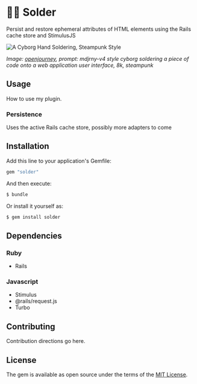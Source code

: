 # 🧑‍🏭 Solder
Persist and restore ephemeral attributes of HTML elements using the Rails cache store and StimulusJS

![A Cyborg Hand Soldering, Steampunk Style](https://user-images.githubusercontent.com/4352208/208506264-db5abac6-7d33-4504-9c0d-2d5f8c26994b.png)

_Image: [openjourney](https://replicate.com/prompthero/openjourney), prompt: mdjrny-v4 style cyborg soldering a piece of code onto a web application user interface, 8k, steampunk_

## Usage
How to use my plugin.

### Persistence

Uses the active Rails cache store, possibly more adapters to come

## Installation
Add this line to your application's Gemfile:

```ruby
gem "solder"
```

And then execute:
```bash
$ bundle
```

Or install it yourself as:
```bash
$ gem install solder
```

## Dependencies

### Ruby
- Rails

### Javascript

- Stimulus
- @rails/request.js
- Turbo

## Contributing
Contribution directions go here.

## License
The gem is available as open source under the terms of the [MIT License](https://opensource.org/licenses/MIT).
